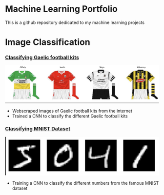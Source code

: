 # Machine Learning Portfolio

This is a github repository dedicated to my machine learning projects


# Image Classification

### [Classifying Gaelic football kits](ImageClassification/gaelicJerseys.ipynb)

![Alt text](Images/gaelicJerseyProject.png)

- Webscraped images of Gaelic football kits from the internet
- Trained a CNN to classify the different Gaelic football kits

### [Classifying MNIST Dataset](ImageClassification/mnist.ipynb)

![Alt text](Images/mnist.png)

- Training a CNN to classify the different numbers from the famous MNIST dataset
